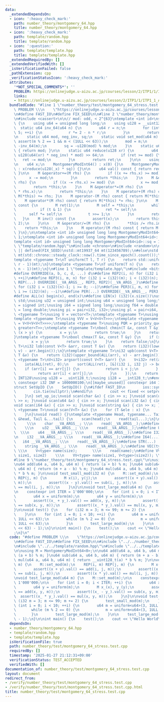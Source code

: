 ```yaml
---
data:
  _extendedDependsOn:
  - icon: ':heavy_check_mark:'
    path: number_theory/montgomery_64.hpp
    title: number_theory/montgomery_64.hpp
  - icon: ':heavy_check_mark:'
    path: template/random.hpp
    title: template/random.hpp
  - icon: ':question:'
    path: template/template.hpp
    title: template/template.hpp
  _extendedRequiredBy: []
  _extendedVerifiedWith: []
  _isVerificationFailed: false
  _pathExtension: cpp
  _verificationStatusIcon: ':heavy_check_mark:'
  attributes:
    '*NOT_SPECIAL_COMMENTS*': ''
    PROBLEM: https://onlinejudge.u-aizu.ac.jp/courses/lesson/2/ITP1/1/ITP1_1_A
    links:
    - https://onlinejudge.u-aizu.ac.jp/courses/lesson/2/ITP1/1/ITP1_1_A
  bundledCode: "#line 1 \"number_theory/test/montgomery_64_stress.test.cpp\"\n#define\
    \ PROBLEM \\\n    \"https://onlinejudge.u-aizu.ac.jp/courses/lesson/2/ITP1/1/ITP1_1_A\"\
    \n#define FAST_IO\n#define FIX_SEED\n\n#line 2 \"number_theory/montgomery_64.hpp\"\
    \n#include <cassert>\n\n// mod: odd, < 2^{63}\ntemplate <int id>\nstruct MontgomeryModInt64\
    \ {\n    using u64 = unsigned long long;\n    using u128 = __uint128_t;\n\n  \
    \  static u64 inv_64(u64 n) {\n        u64 r = n;\n        for (int i = 0; i <\
    \ 5; ++i) {\n            r *= 2 - n * r;\n        }\n        return r;\n    }\n\
    \n    static u64 mod, neg_inv, sq;\n    static void set_mod(u64 m) {\n       \
    \ assert(m % 2 == 1 && m < (1ULL << 63));\n        mod = m;\n        neg_inv =\
    \ -inv_64(m);\n        sq = -u128(mod) % mod;\n    }\n    static u64 get_mod()\
    \ { return mod; }\n\n    static u64 reduce(u128 xr) {\n        u64 ret = (xr +\
    \ u128(u64(xr) * neg_inv) * mod) >> 64;\n        if (ret >= mod) {\n         \
    \   ret -= mod;\n        }\n        return ret;\n    }\n\n    using M = MontgomeryModInt64<id>;\n\
    \n    u64 x;\n    MontgomeryModInt64() : x(0) {}\n    MontgomeryModInt64(u64 _x)\
    \ : x(reduce(u128(_x) * sq)) {}\n\n    u64 val() const { return reduce(u128(x));\
    \ }\n\n    M &operator+=(M rhs) {\n        if ((x += rhs.x) >= mod) {\n      \
    \      x -= mod;\n        }\n        return *this;\n    }\n    M &operator-=(M\
    \ rhs) {\n        if ((x -= rhs.x) >= mod) {\n            x += mod;\n        }\n\
    \        return *this;\n    }\n    M &operator*=(M rhs) {\n        x = reduce(u128(x)\
    \ * rhs.x);\n        return *this;\n    }\n    M operator+(M rhs) const { return\
    \ M(*this) += rhs; }\n    M operator-(M rhs) const { return M(*this) -= rhs; }\n\
    \    M operator*(M rhs) const { return M(*this) *= rhs; }\n\n    M pow(u64 t)\
    \ const {\n        M ret(1);\n        M self = *this;\n        while (t) {\n \
    \           if (t & 1) {\n                ret *= self;\n            }\n      \
    \      self *= self;\n            t >>= 1;\n        }\n        return ret;\n \
    \   }\n    M inv() const {\n        assert(x);\n        return this->pow(mod -\
    \ 2);\n    }\n\n    M &operator/=(M rhs) {\n        *this /= rhs.inv();\n    \
    \    return *this;\n    }\n    M operator/(M rhs) const { return M(*this) /= rhs;\
    \ }\n};\n\ntemplate <int id> unsigned long long MontgomeryModInt64<id>::mod =\
    \ 1;\ntemplate <int id> unsigned long long MontgomeryModInt64<id>::neg_inv = 1;\n\
    template <int id> unsigned long long MontgomeryModInt64<id>::sq = 1;\n#line 2\
    \ \"template/random.hpp\"\n#include <chrono>\n#include <random>\n\n#if defined(LOCAL)\
    \ || defined(FIX_SEED)\nstd::mt19937_64 mt(123456789);\n#else\nstd::mt19937_64\
    \ mt(std::chrono::steady_clock::now().time_since_epoch().count());\n#endif\n\n\
    template <typename T>\nT uniform(T l, T r) {\n    return std::uniform_int_distribution<T>(l,\
    \ r - 1)(mt);\n}\ntemplate <typename T>\nT uniform(T n) {\n    return std::uniform_int_distribution<T>(0,\
    \ n - 1)(mt);\n}\n#line 1 \"template/template.hpp\"\n#include <bits/stdc++.h>\n\
    #define OVERRIDE(a, b, c, d, ...) d\n#define REP2(i, n) for (i32 i = 0; i < (i32)(n);\
    \ ++i)\n#define REP3(i, m, n) for (i32 i = (i32)(m); i < (i32)(n); ++i)\n#define\
    \ REP(...) OVERRIDE(__VA_ARGS__, REP3, REP2)(__VA_ARGS__)\n#define PER2(i, n)\
    \ for (i32 i = (i32)(n)-1; i >= 0; --i)\n#define PER3(i, m, n) for (i32 i = (i32)(n)-1;\
    \ i >= (i32)(m); --i)\n#define PER(...) OVERRIDE(__VA_ARGS__, PER3, PER2)(__VA_ARGS__)\n\
    #define ALL(x) begin(x), end(x)\n#define LEN(x) (i32)(x.size())\nusing namespace\
    \ std;\nusing u32 = unsigned int;\nusing u64 = unsigned long long;\nusing i32\
    \ = signed int;\nusing i64 = signed long long;\nusing f64 = double;\nusing f80\
    \ = long double;\nusing pi = pair<i32, i32>;\nusing pl = pair<i64, i64>;\ntemplate\
    \ <typename T>\nusing V = vector<T>;\ntemplate <typename T>\nusing VV = V<V<T>>;\n\
    template <typename T>\nusing VVV = V<V<V<T>>>;\ntemplate <typename T>\nusing VVVV\
    \ = V<V<V<V<T>>>>;\ntemplate <typename T>\nusing PQR = priority_queue<T, V<T>,\
    \ greater<T>>;\ntemplate <typename T>\nbool chmin(T &x, const T &y) {\n    if\
    \ (x > y) {\n        x = y;\n        return true;\n    }\n    return false;\n\
    }\ntemplate <typename T>\nbool chmax(T &x, const T &y) {\n    if (x < y) {\n \
    \       x = y;\n        return true;\n    }\n    return false;\n}\ntemplate <typename\
    \ T>\ni32 lob(const V<T> &arr, const T &v) {\n    return (i32)(lower_bound(ALL(arr),\
    \ v) - arr.begin());\n}\ntemplate <typename T>\ni32 upb(const V<T> &arr, const\
    \ T &v) {\n    return (i32)(upper_bound(ALL(arr), v) - arr.begin());\n}\ntemplate\
    \ <typename T>\nV<i32> argsort(const V<T> &arr) {\n    V<i32> ret(arr.size());\n\
    \    iota(ALL(ret), 0);\n    sort(ALL(ret), [&](i32 i, i32 j) -> bool {\n    \
    \    if (arr[i] == arr[j]) {\n            return i < j;\n        } else {\n  \
    \          return arr[i] < arr[j];\n        }\n    });\n    return ret;\n}\n#ifdef\
    \ INT128\nusing u128 = __uint128_t;\nusing i128 = __int128_t;\n#endif\n[[maybe_unused]]\
    \ constexpr i32 INF = 1000000100;\n[[maybe_unused]] constexpr i64 INF64 = 3000000000000000100;\n\
    struct SetUpIO {\n    SetUpIO() {\n#ifdef FAST_IO\n        ios::sync_with_stdio(false);\n\
    \        cin.tie(nullptr);\n#endif\n        cout << fixed << setprecision(15);\n\
    \    }\n} set_up_io;\nvoid scan(char &x) { cin >> x; }\nvoid scan(u32 &x) { cin\
    \ >> x; }\nvoid scan(u64 &x) { cin >> x; }\nvoid scan(i32 &x) { cin >> x; }\n\
    void scan(i64 &x) { cin >> x; }\nvoid scan(string &x) { cin >> x; }\ntemplate\
    \ <typename T>\nvoid scan(V<T> &x) {\n    for (T &ele : x) {\n        scan(ele);\n\
    \    }\n}\nvoid read() {}\ntemplate <typename Head, typename... Tail>\nvoid read(Head\
    \ &head, Tail &...tail) {\n    scan(head);\n    read(tail...);\n}\n#define CHAR(...)\
    \     \\\n    char __VA_ARGS__; \\\n    read(__VA_ARGS__);\n#define U32(...) \
    \    \\\n    u32 __VA_ARGS__; \\\n    read(__VA_ARGS__);\n#define U64(...)   \
    \  \\\n    u64 __VA_ARGS__; \\\n    read(__VA_ARGS__);\n#define I32(...)     \\\
    \n    i32 __VA_ARGS__; \\\n    read(__VA_ARGS__);\n#define I64(...)     \\\n \
    \   i64 __VA_ARGS__; \\\n    read(__VA_ARGS__);\n#define STR(...)        \\\n\
    \    string __VA_ARGS__; \\\n    read(__VA_ARGS__);\n#define VEC(type, name, size)\
    \ \\\n    V<type> name(size);       \\\n    read(name);\n#define VVEC(type, name,\
    \ size1, size2)    \\\n    VV<type> name(size1, V<type>(size2)); \\\n    read(name);\n\
    #line 9 \"number_theory/test/montgomery_64_stress.test.cpp\"\n\nusing M = MontgomeryModInt64<0>;\n\
    \nu64 add(u64 a, u64 b, u64 m) { return (a + b) % m; }\nu64 sub(u64 a, u64 b,\
    \ u64 m) { return (m + a - b) % m; }\nu64 mul(u64 a, u64 b, u64 m) { return __uint128_t(a)\
    \ * b % m; }\n\nvoid test_small_mod(i32 m) {\n    M::set_mod(m);\n    REP(i, m)\
    \ REP(j, m) {\n        M x(i), y(j);\n        assert((x + y).val() == add(i, j,\
    \ m));\n        assert((x - y).val() == sub(i, j, m));\n        assert((x * y).val()\
    \ == mul(i, j, m));\n    }\n}\n\nvoid test_large_mod(u64 m) {\n    M::set_mod(m);\n\
    \n    constexpr int ITER = 1'000'000;\n\n    for (int i = 0; i < ITER; ++i) {\n\
    \        u64 x = uniform(m);\n        u64 y = uniform(m);\n        M x_(x), y_(y);\n\
    \        assert((x_ + y_).val() == add(x, y, m));\n        assert((x_ - y_).val()\
    \ == sub(x, y, m));\n        assert((x_ * y_).val() == mul(x, y, m));\n    }\n\
    }\n\nvoid test() {\n    for (i32 m = 3; m <= 99; m += 2) {\n        test_small_mod(m);\n\
    \    }\n\n    for (int i = 0; i < 10; ++i) {\n        u64 m = uniform<u64>(3,\
    \ 1ULL << 63);\n        while (m % 2 == 0) {\n            m = uniform<u64>(3,\
    \ 1ULL << 63);\n        }\n        test_large_mod(m);\n    }\n\n    test_large_mod((1ULL\
    \ << 63) - 1);\n}\n\nint main() {\n    test();\n    cout << \"Hello World\\n\"\
    ;\n}\n"
  code: "#define PROBLEM \\\n    \"https://onlinejudge.u-aizu.ac.jp/courses/lesson/2/ITP1/1/ITP1_1_A\"\
    \n#define FAST_IO\n#define FIX_SEED\n\n#include \"../../number_theory/montgomery_64.hpp\"\
    \n#include \"../../template/random.hpp\"\n#include \"../../template/template.hpp\"\
    \n\nusing M = MontgomeryModInt64<0>;\n\nu64 add(u64 a, u64 b, u64 m) { return\
    \ (a + b) % m; }\nu64 sub(u64 a, u64 b, u64 m) { return (m + a - b) % m; }\nu64\
    \ mul(u64 a, u64 b, u64 m) { return __uint128_t(a) * b % m; }\n\nvoid test_small_mod(i32\
    \ m) {\n    M::set_mod(m);\n    REP(i, m) REP(j, m) {\n        M x(i), y(j);\n\
    \        assert((x + y).val() == add(i, j, m));\n        assert((x - y).val()\
    \ == sub(i, j, m));\n        assert((x * y).val() == mul(i, j, m));\n    }\n}\n\
    \nvoid test_large_mod(u64 m) {\n    M::set_mod(m);\n\n    constexpr int ITER =\
    \ 1'000'000;\n\n    for (int i = 0; i < ITER; ++i) {\n        u64 x = uniform(m);\n\
    \        u64 y = uniform(m);\n        M x_(x), y_(y);\n        assert((x_ + y_).val()\
    \ == add(x, y, m));\n        assert((x_ - y_).val() == sub(x, y, m));\n      \
    \  assert((x_ * y_).val() == mul(x, y, m));\n    }\n}\n\nvoid test() {\n    for\
    \ (i32 m = 3; m <= 99; m += 2) {\n        test_small_mod(m);\n    }\n\n    for\
    \ (int i = 0; i < 10; ++i) {\n        u64 m = uniform<u64>(3, 1ULL << 63);\n \
    \       while (m % 2 == 0) {\n            m = uniform<u64>(3, 1ULL << 63);\n \
    \       }\n        test_large_mod(m);\n    }\n\n    test_large_mod((1ULL << 63)\
    \ - 1);\n}\n\nint main() {\n    test();\n    cout << \"Hello World\\n\";\n}\n"
  dependsOn:
  - number_theory/montgomery_64.hpp
  - template/random.hpp
  - template/template.hpp
  isVerificationFile: true
  path: number_theory/test/montgomery_64_stress.test.cpp
  requiredBy: []
  timestamp: '2025-01-27 21:12:31+09:00'
  verificationStatus: TEST_ACCEPTED
  verifiedWith: []
documentation_of: number_theory/test/montgomery_64_stress.test.cpp
layout: document
redirect_from:
- /verify/number_theory/test/montgomery_64_stress.test.cpp
- /verify/number_theory/test/montgomery_64_stress.test.cpp.html
title: number_theory/test/montgomery_64_stress.test.cpp
---
```

